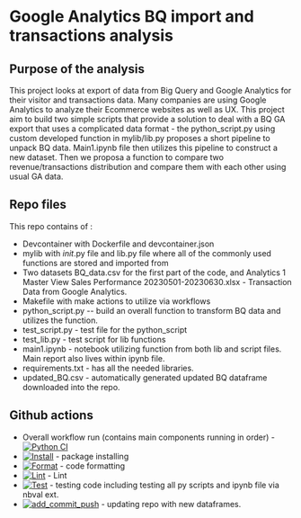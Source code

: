 # Google Analytics BQ import and transactions analysis

## Purpose of the analysis

This project looks at export of data from Big Query and Google Analytics for their visitor and transactions data. Many companies are using Google Analytics to analyze their Ecommerce websites as well as UX. This project aim to build two simple scripts that provide a solution to deal with a BQ GA export that uses a complicated data format - the python_script.py using custom developed function in mylib/lib.py proposes a short pipeline to unpack BQ data. Main1.ipynb file then utilizes this pipeline to construct a new dataset. Then we proposa a function to compare two revenue/transactions distribution and compare them with each other using usual GA data.

## Repo files

This repo contains of : 

* Devcontainer with Dockerfile and devcontainer.json
* mylib with _init_.py file and lib.py file where all of the commonly used functions are stored and imported from
* Two datasets BQ_data.csv for the first part of the code, and  Analytics 1 Master View Sales Performance 20230501-20230630.xlsx - Transaction Data from Google Analytics.
* Makefile with make actions to utilize via workflows
* python_script.py -- build an overall function to transform BQ data and utilizes the function.
* test_script.py - test file for the python_script
* test_lib.py - test script for lib functions
* main1.ipynb - notebook utilizing function from both lib and script files. Main report also lives within ipynb file. 
* requirements.txt - has all the needed libraries.
* updated_BQ.csv - automatically generated updated BQ dataframe downloaded into the repo.

## Github actions 
* Overall workflow run (contains main components running in order) - [![Python CI](https://github.com/nogibjj/as1466-Individual-Project-1/actions/workflows/main.yml/badge.svg)](https://github.com/nogibjj/as1466-Individual-Project-1/actions/workflows/main.yml)
* [![Install](https://github.com/nogibjj/as1466-Individual-Project-1/actions/workflows/install.yml/badge.svg)](https://github.com/nogibjj/as1466-Individual-Project-1/actions/workflows/install.yml) - package installing
* [![Format](https://github.com/nogibjj/as1466-Individual-Project-1/actions/workflows/Format.yml/badge.svg)](https://github.com/nogibjj/as1466-Individual-Project-1/actions/workflows/Format.yml) - code formatting
* [![Lint](https://github.com/nogibjj/as1466-Individual-Project-1/actions/workflows/Lint.yml/badge.svg)](https://github.com/nogibjj/as1466-Individual-Project-1/actions/workflows/Lint.yml) - Lint
* [![Test](https://github.com/nogibjj/as1466-Individual-Project-1/actions/workflows/Test.yml/badge.svg)](https://github.com/nogibjj/as1466-Individual-Project-1/actions/workflows/Test.yml) - testing code including testing all py scripts and ipynb file via nbval ext.
* [![add_commit_push](https://github.com/nogibjj/as1466-Individual-Project-1/actions/workflows/add_commit_push.yml/badge.svg)](https://github.com/nogibjj/as1466-Individual-Project-1/actions/workflows/add_commit_push.yml) - updating repo with new dataframes. 


